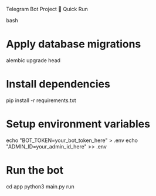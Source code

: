 Telegram Bot Project
🚀 Quick Run

bash
# Apply database migrations
alembic upgrade head

# Install dependencies
pip install -r requirements.txt

# Setup environment variables
echo "BOT_TOKEN=your_bot_token_here" > .env
echo "ADMIN_ID=your_admin_id_here" >> .env

# Run the bot
cd app
python3 main.py run


